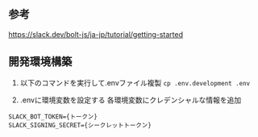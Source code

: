 ## 参考
https://slack.dev/bolt-js/ja-jp/tutorial/getting-started

## 開発環境構築

1. 以下のコマンドを実行して.envファイル複製
`cp .env.development .env`

2. .envに環境変数を設定する
各環境変数にクレデンシャルな情報を追加

```
SLACK_BOT_TOKEN={トークン}
SLACK_SIGNING_SECRET={シークレットトークン}
```


